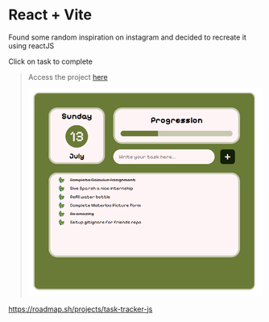 # React + Vite
Found some random inspiration on instagram and decided to recreate it using reactJS

Click on task to complete
> Access the project [here](https://opseclipse.github.io/To-do-react/)
> 
> [![screenshot of web app in practical situation.](client/src/assets/to-do-ss.png)](https://opseclipse.github.io/To-do-react/)

https://roadmap.sh/projects/task-tracker-js
